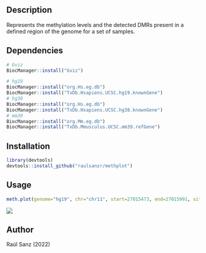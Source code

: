 
## Description

Represents the methylation levels and the detected DMRs present in a defined region of the genome for a set of samples.

## Dependencies

``` r
# Gviz
BiocManager::install("Gviz")

# hg19
BiocManager::install("org.Hs.eg.db")
BiocManager::install("TxDb.Hsapiens.UCSC.hg19.knownGene")
# hg38
BiocManager::install("org.Hs.eg.db")
BiocManager::install("TxDb.Hsapiens.UCSC.hg38.knownGene")
# mm39
BiocManager::install("org.Mm.eg.db")
BiocManager::install("TxDb.Mmusculus.UCSC.mm39.refGene")
```

## Installation

``` r
library(devtools)
devtools::install_github("raulsanzr/methplot")
```

## Usage

``` r
meth.plot(genome="hg19", chr="chr11", start=27015473, end=27015991, sites=CpGs, regions=DMR.list, group=metadata$Condition)
```

![](https://github.com/raulsanzr/methylation/blob/main/docs/refs/DMR_1.png)<!-- -->


## Author

Raúl Sanz (2022)

